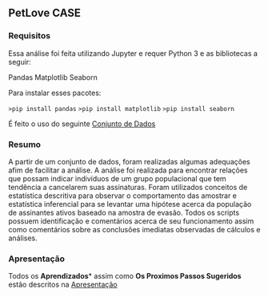 ## PetLove CASE

### Requisitos

Essa análise foi feita utilizando Jupyter e requer Python 3 e as bibliotecas a seguir:

Pandas
Matplotlib
Seaborn

Para instalar esses pacotes: 

```>pip install pandas```
```>pip install matplotlib```
```>pip install seaborn```

É feito o uso do seguinte [Conjunto de Dados](https://github.com/samuel2pb/Churn/blob/main/data-test-analytics.csv)

### Resumo

A partir de um conjunto de dados, foram realizadas algumas adequações afim de facilitar a análise.
A análise foi realizada para encontrar relações que possam indicar indivíduos de um grupo populacional que tem tendência a cancelarem suas assinaturas. Foram utilizados conceitos de estatística descritiva para observar o comportamento das amostrar e estatística inferencial para se levantar uma hipótese acerca da população de assinantes ativos baseado na amostra de evasão. Todos os scripts possuem identificação e comentários acerca de seu funcionamento assim como comentários sobre as conclusões imediatas observadas de cálculos e análises.

### Apresentação
Todos os **Aprendizados*** assim como **Os Proximos Passos Sugeridos** estão descritos na [Apresentação](https://link-url-here.org)
